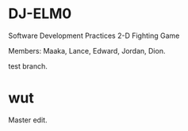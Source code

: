 # DJ-ELM0
Software Development Practices 
2-D Fighting Game

Members:
Maaka,
Lance,
Edward,
Jordan,
Dion.

test branch.

wut
=======
Master edit.

